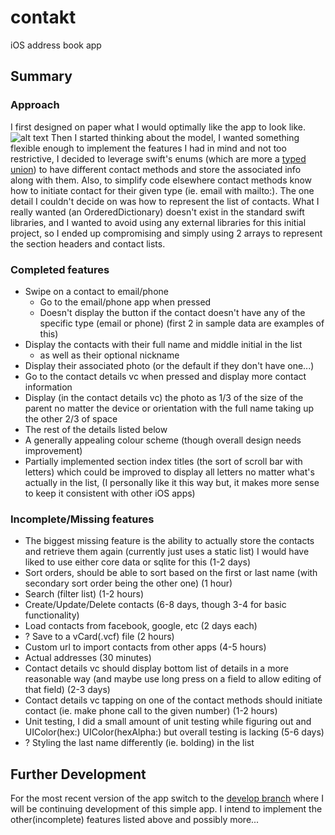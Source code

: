 # contakt
iOS address book app

## Summary
### Approach
I first designed on paper what I would optimally like the app to look like.
![alt text][initial-diagram]
Then I started thinking about the model, I wanted something flexible enough to implement the features I had in mind and not too restrictive, I decided to leverage swift's enums (which are more a [typed union](https://en.wikipedia.org/wiki/Union_type)) to have different contact methods and store the associated info along with them. Also, to simplify code elsewhere contact methods know how to initiate contact for their given type (ie. email with mailto:). The one detail I couldn't decide on was how to represent the list of contacts. What I really wanted (an OrderedDictionary) doesn't exist in the standard swift libraries, and I wanted to avoid using any external libraries for this initial project, so I ended up compromising and simply using 2 arrays to represent the section headers and contact lists.

### Completed features
* Swipe on a contact to email/phone
	* Go to the email/phone app when pressed
	* Doesn't display the button if the contact doesn't have any of the specific type (email or phone) (first 2 in sample data are examples of this)
* Display the contacts with their full name and middle initial in the list
	* as well as their optional nickname
* Display their associated photo (or the default if they don't have one...)
* Go to the contact details vc when pressed and display more contact information
* Display (in the contact details vc) the photo as 1/3 of the size of the parent no matter the device or orientation with the full name taking up the other 2/3 of space
* The rest of the details listed below
* A generally appealing colour scheme (though overall design needs improvement)
* Partially implemented section index titles (the sort of scroll bar with letters) which could be improved to display all letters no matter what's actually in the list, (I personally like it this way but, it makes more sense to keep it consistent with other iOS apps)

### Incomplete/Missing features
* The biggest missing feature is the ability to actually store the contacts and retrieve them again (currently just uses a static list) I would have liked to use either core data or sqlite for this (1-2 days)
* Sort orders, should be able to sort based on the first or last name (with secondary sort order being the other one) (1 hour)
* Search (filter list) (1-2 hours)
* Create/Update/Delete contacts (6-8 days, though 3-4 for basic functionality)
* Load contacts from facebook, google, etc (2 days each)
* ? Save to a vCard(.vcf) file (2 hours)
* Custom url to import contacts from other apps (4-5 hours)
* Actual addresses (30 minutes)
* Contact details vc should display bottom list of details in a more reasonable way (and maybe use long press on a field to allow editing of that field) (2-3 days)
* Contact details vc tapping on one of the contact methods should initiate contact (ie. make phone call to the given number) (1-2 hours)
* Unit testing, I did a small amount of unit testing while figuring out and UIColor(hex:) UIColor(hexAlpha:) but overall testing is lacking (5-6 days)
* ? Styling the last name differently (ie. bolding) in the list


## Further Development
For the most recent version of the app switch to the [develop branch](https://github.com/ciiqr/contakt/tree/develop) where I will be continuing development of this simple app. I intend to implement the other(incomplete) features listed above and possibly more...

[//]: # (Resource References)
[initial-diagram]: http://williamvilleneuve.ca/static-resources/github/contakt/images/initial-design.jpg "Initial Design Sketch"
